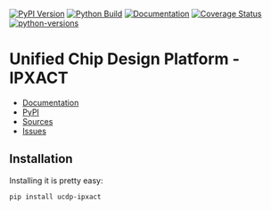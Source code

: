 [![PyPI Version](https://badge.fury.io/py/ucdp-ipxact.svg)](https://badge.fury.io/py/ucdp-ipxact)
[![Python Build](https://github.com/nbiotcloud/ucdp-ipxact/actions/workflows/main.yml/badge.svg)](https://github.com/nbiotcloud/ucdp-ipxact/actions/workflows/main.yml)
[![Documentation](https://readthedocs.org/projects/ucdp-ipxact/badge/?version=latest)](https://ucdp-ipxact.readthedocs.io/en/latest/?badge=latest)
[![Coverage Status](https://coveralls.io/repos/github/nbiotcloud/ucdp-ipxact/badge.svg?branch=main)](https://coveralls.io/github/nbiotcloud/ucdp-ipxact?branch=main)
[![python-versions](https://img.shields.io/pypi/pyversions/ucdp-ipxact.svg)](https://pypi.python.org/pypi/ucdp-ipxact)

# Unified Chip Design Platform - IPXACT

* [Documentation](https://ucdp-ipxact.readthedocs.io/en/latest/)
* [PyPI](https://pypi.org/project/ucdp-ipxact/)
* [Sources](https://github.com/nbiotcloud/ucdp-ipxact)
* [Issues](https://github.com/nbiotcloud/ucdp-ipxact/issues)

## Installation

Installing it is pretty easy:

```bash
pip install ucdp-ipxact
```
